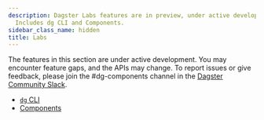 ```yaml
---
description: Dagster Labs features are in preview, under active development, and not production-ready.
  Includes dg CLI and Components. 
sidebar_class_name: hidden
title: Labs
---
```


The features in this section are under active development. You may encounter feature gaps, and the APIs may change. To report issues or give feedback, please join the #dg-components channel in the [Dagster Community Slack](https://www.dagster.io/slack/).

- [`dg` CLI](/guides/labs/dg/)
- [Components](/guides/labs/components/)
